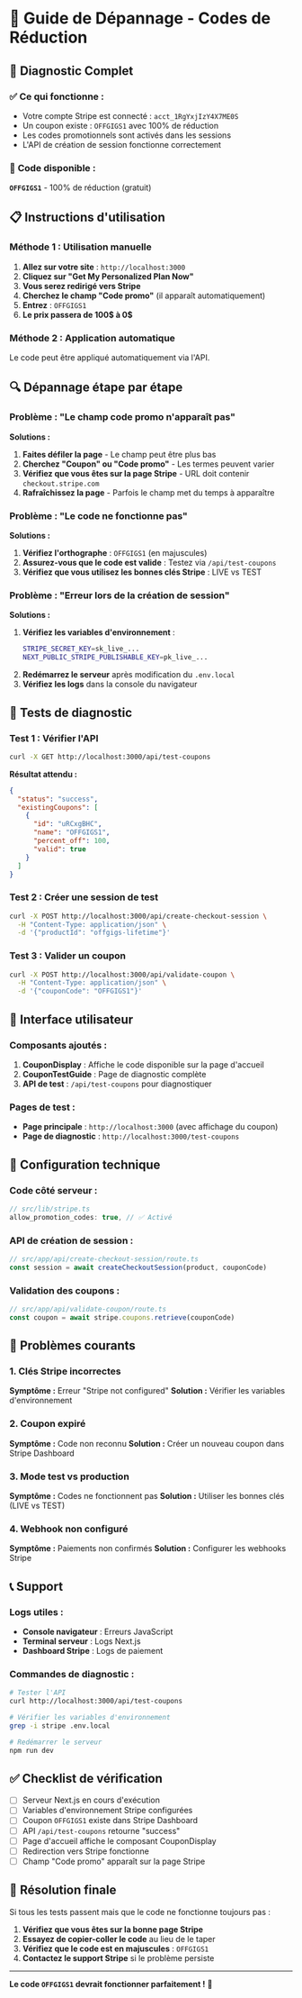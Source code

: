 # 🔧 Guide de Dépannage - Codes de Réduction

## 🎯 Diagnostic Complet

### ✅ **Ce qui fonctionne :**
- Votre compte Stripe est connecté : `acct_1RgYxjIzY4X7ME0S`
- Un coupon existe : `OFFGIGS1` avec 100% de réduction
- Les codes promotionnels sont activés dans les sessions
- L'API de création de session fonctionne correctement

### 🎫 **Code disponible :**
**`OFFGIGS1`** - 100% de réduction (gratuit)

## 📋 Instructions d'utilisation

### Méthode 1 : Utilisation manuelle
1. **Allez sur votre site** : `http://localhost:3000`
2. **Cliquez sur "Get My Personalized Plan Now"**
3. **Vous serez redirigé vers Stripe**
4. **Cherchez le champ "Code promo"** (il apparaît automatiquement)
5. **Entrez** : `OFFGIGS1`
6. **Le prix passera de 100$ à 0$**

### Méthode 2 : Application automatique
Le code peut être appliqué automatiquement via l'API.

## 🔍 Dépannage étape par étape

### Problème : "Le champ code promo n'apparaît pas"

**Solutions :**
1. **Faites défiler la page** - Le champ peut être plus bas
2. **Cherchez "Coupon" ou "Code promo"** - Les termes peuvent varier
3. **Vérifiez que vous êtes sur la page Stripe** - URL doit contenir `checkout.stripe.com`
4. **Rafraîchissez la page** - Parfois le champ met du temps à apparaître

### Problème : "Le code ne fonctionne pas"

**Solutions :**
1. **Vérifiez l'orthographe** : `OFFGIGS1` (en majuscules)
2. **Assurez-vous que le code est valide** : Testez via `/api/test-coupons`
3. **Vérifiez que vous utilisez les bonnes clés Stripe** : LIVE vs TEST

### Problème : "Erreur lors de la création de session"

**Solutions :**
1. **Vérifiez les variables d'environnement** :
   ```bash
   STRIPE_SECRET_KEY=sk_live_...
   NEXT_PUBLIC_STRIPE_PUBLISHABLE_KEY=pk_live_...
   ```
2. **Redémarrez le serveur** après modification du `.env.local`
3. **Vérifiez les logs** dans la console du navigateur

## 🧪 Tests de diagnostic

### Test 1 : Vérifier l'API
```bash
curl -X GET http://localhost:3000/api/test-coupons
```

**Résultat attendu :**
```json
{
  "status": "success",
  "existingCoupons": [
    {
      "id": "uRCxgBHC",
      "name": "OFFGIGS1",
      "percent_off": 100,
      "valid": true
    }
  ]
}
```

### Test 2 : Créer une session de test
```bash
curl -X POST http://localhost:3000/api/create-checkout-session \
  -H "Content-Type: application/json" \
  -d '{"productId": "offgigs-lifetime"}'
```

### Test 3 : Valider un coupon
```bash
curl -X POST http://localhost:3000/api/validate-coupon \
  -H "Content-Type: application/json" \
  -d '{"couponCode": "OFFGIGS1"}'
```

## 🎨 Interface utilisateur

### Composants ajoutés :
1. **CouponDisplay** : Affiche le code disponible sur la page d'accueil
2. **CouponTestGuide** : Page de diagnostic complète
3. **API de test** : `/api/test-coupons` pour diagnostiquer

### Pages de test :
- **Page principale** : `http://localhost:3000` (avec affichage du coupon)
- **Page de diagnostic** : `http://localhost:3000/test-coupons`

## 🔧 Configuration technique

### Code côté serveur :
```typescript
// src/lib/stripe.ts
allow_promotion_codes: true, // ✅ Activé
```

### API de création de session :
```typescript
// src/app/api/create-checkout-session/route.ts
const session = await createCheckoutSession(product, couponCode)
```

### Validation des coupons :
```typescript
// src/app/api/validate-coupon/route.ts
const coupon = await stripe.coupons.retrieve(couponCode)
```

## 🚨 Problèmes courants

### 1. Clés Stripe incorrectes
**Symptôme :** Erreur "Stripe not configured"
**Solution :** Vérifier les variables d'environnement

### 2. Coupon expiré
**Symptôme :** Code non reconnu
**Solution :** Créer un nouveau coupon dans Stripe Dashboard

### 3. Mode test vs production
**Symptôme :** Codes ne fonctionnent pas
**Solution :** Utiliser les bonnes clés (LIVE vs TEST)

### 4. Webhook non configuré
**Symptôme :** Paiements non confirmés
**Solution :** Configurer les webhooks Stripe

## 📞 Support

### Logs utiles :
- **Console navigateur** : Erreurs JavaScript
- **Terminal serveur** : Logs Next.js
- **Dashboard Stripe** : Logs de paiement

### Commandes de diagnostic :
```bash
# Tester l'API
curl http://localhost:3000/api/test-coupons

# Vérifier les variables d'environnement
grep -i stripe .env.local

# Redémarrer le serveur
npm run dev
```

## ✅ Checklist de vérification

- [ ] Serveur Next.js en cours d'exécution
- [ ] Variables d'environnement Stripe configurées
- [ ] Coupon `OFFGIGS1` existe dans Stripe Dashboard
- [ ] API `/api/test-coupons` retourne "success"
- [ ] Page d'accueil affiche le composant CouponDisplay
- [ ] Redirection vers Stripe fonctionne
- [ ] Champ "Code promo" apparaît sur la page Stripe

## 🎯 Résolution finale

Si tous les tests passent mais que le code ne fonctionne toujours pas :

1. **Vérifiez que vous êtes sur la bonne page Stripe**
2. **Essayez de copier-coller le code** au lieu de le taper
3. **Vérifiez que le code est en majuscules** : `OFFGIGS1`
4. **Contactez le support Stripe** si le problème persiste

---

**Le code `OFFGIGS1` devrait fonctionner parfaitement !** 🎉 
